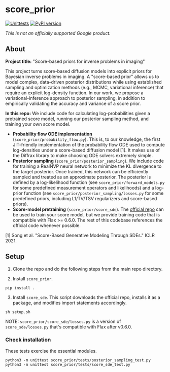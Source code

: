 # score_prior

[![Unittests](https://github.com/google-research/score_prior/actions/workflows/pytest_and_autopublish.yml/badge.svg)](https://github.com/google-research/score_prior/actions/workflows/pytest_and_autopublish.yml)
[![PyPI version](https://badge.fury.io/py/score_prior.svg)](https://badge.fury.io/py/score_prior)

*This is not an officially supported Google product.*

## About
**Project title:** "Score-based priors for inverse problems in imaging"

This project turns score-based diffusion models into explicit priors for Bayesian inverse problems in imaging. A "score-based prior" allows us to model complex, data-driven posterior distributions while using established sampling and optimization methods (e.g., MCMC, variational inference) that require an explicit log-density function. In our work, we propose a variational-inference approach to posterior sampling, in addition to empirically validating the accuracy and variance of a score prior.

**In this repo:** We include code for calculating log-probabilities given a pretrained score model, running our posterior sampling method, and training your own score model.

* **Probability flow ODE implementation** (`score_prior/probability_flow.py`). This is, to our knowledge, the first JIT-friendly implementation of the probability flow ODE used to compute log-densities under a score-based diffusion model [1]. It makes use of the Diffrax library to make choosing ODE solvers extremely simple.
* **Posterior sampling** (`score_prior/posterior_sampling`). We include code for training a RealNVP neural network to minimize the KL divergence to the target posterior. Once trained, this network can be efficiently sampled and treated as an approximate posterior. The posterior is defined by a log-likelihood function (see `score_prior/forward_models.py` for some predefined measurement operators and likelihoods) and a log-prior function (see `score_prior/posterior_sampling/losses.py` for some predefined priors, including L1/TV/TSV regularizers and score-based priors).
* **Score-model pretraining** (`score_prior/score_sde`). The [official repo](https://github.com/yang-song/score_sde) can be used to train your score model, but we provide training code that is compatible with Flax >= 0.6.0. The rest of this codebase references the official code whenever possible.

[1] Song et al. "Score-Based Generative Modeling Through SDEs." ICLR 2021.

## Setup
1. Clone the repo and do the following steps from the main repo directory.

2. Install `score_prior`.

```
pip install .
```

3. Install `score_sde`. This script downloads the official repo, installs it as a package, and modifies import statements accordingly.

```
sh setup.sh
```

NOTE: `score_prior/score_sde/losses.py` is a version of `score_sde/losses.py`
that's compatible with Flax after v0.6.0.

### Check installation
These tests exercise the essential modules.

```
python3 -m unittest score_prior/tests/posterior_sampling_test.py
python3 -m unittest score_prior/tests/score_sde_test.py
```

